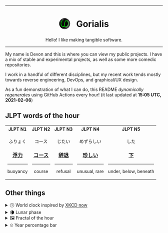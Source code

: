***

<h1 align="center">
<sub>
    <img src="readme/resources/avatar.png" height="36">
</sub>
&nbsp;
Gorialis
</h1>
<p align="center">
Hello! I like making tangible software.
</p>

***

My name is Devon and this is where you can view my public projects. I have a mix of stable and experimental projects, as well as some more comedic repositories.

I work in a handful of different disciplines, but my recent work tends mostly towards reverse engineering, DevOps, and graphical/UX design.

As a fun demonstration of what I can do, this README *dynamically regenerates* using GitHub Actions every hour! (it last updated at **15:05 UTC, 2021-02-06**)

<h2>JLPT words of the hour</h2>
<table>
    <tr>
        <th>JLPT N1</th>
        <th>JLPT N2</th>
        <th>JLPT N3</th>
        <th>JLPT N4</th>
        <th>JLPT N5</th>
    </tr>
    <tr>
        <td>
            <p align="center">ふりょく</p>
            <h3 align="center"><b><a href="https://jisho.org/search/%E6%B5%AE%E5%8A%9B">浮力</a></b></h3>
            <hr>
            <p align="center">buoyancy</p>
        </td>
        <td>
            <p align="center">コース</p>
            <h3 align="center"><b><a href="https://jisho.org/search/%E3%82%B3%E3%83%BC%E3%82%B9">コース</a></b></h3>
            <hr>
            <p align="center">course</p>
        </td>
        <td>
            <p align="center">じたい</p>
            <h3 align="center"><b><a href="https://jisho.org/search/%E8%BE%9E%E9%80%80">辞退</a></b></h3>
            <hr>
            <p align="center">refusal</p>
        </td>
        <td>
            <p align="center">めずらしい</p>
            <h3 align="center"><b><a href="https://jisho.org/search/%E7%8F%8D%E3%81%97%E3%81%84">珍しい</a></b></h3>
            <hr>
            <p align="center">unusual,<wbr> rare</p>
        </td>
        <td>
            <p align="center">した</p>
            <h3 align="center"><b><a href="https://jisho.org/search/%E4%B8%8B">下</a></b></h3>
            <hr>
            <p align="center">under,<wbr> below,<wbr> beneath</p>
        </td>
    </tr>
</table>

<h2>Other things</h2>
<details>
<summary>🕒  World clock inspired by <a href="https://xkcd.com/now">XKCD now</a></summary>

> <img src="generated/now.png" width="512">

</details>
<details>
<summary>🌘 Lunar phase</summary>

The moon is approximately 84.74% through its phase (Waning Crescent).

</details>
<details>
<summary>&#x1f5bc; Fractal of the hour</summary>

> <img src="generated/fractal.png" width="512">

</details>
<details>
<summary>&#x23f2; Year percentage bar</summary>
<pre><code>2021 [██▁▁▁▁▁▁▁▁▁▁▁▁▁▁▁▁▁▁] 10.04%</code></pre>
</details>
